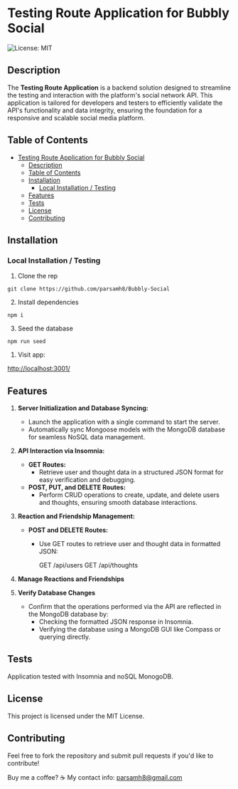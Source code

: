 # Testing Route Application for Bubbly Social

  ![License: MIT](https://img.shields.io/badge/License-MIT-lightgreen.svg)
  

## Description
The **Testing Route Application** is a backend solution designed to streamline the testing and interaction with the platform's social network API. This application is tailored for developers and testers to efficiently validate the API's functionality and data integrity, ensuring the foundation for a responsive and scalable social media platform.

## Table of Contents

- [Testing Route Application for Bubbly Social](#testing-route-application-for-bubbly-social)
  - [Description](#description)
  - [Table of Contents](#table-of-contents)
  - [Installation](#installation)
    - [Local Installation / Testing](#local-installation--testing)
  - [Features](#features)
  - [Tests](#tests)
  - [License](#license)
  - [Contributing](#contributing)


## Installation

### Local Installation / Testing

1. Clone the rep

```
git clone https://github.com/parsamh8/Bubbly-Social
```

2. Install dependencies

```
npm i
```

3. Seed the database

```
npm run seed
```


1. Visit app:

[http://localhost:3001/](http://localhost:3001/)


## Features

1. **Server Initialization and Database Syncing:**
   - Launch the application with a single command to start the server.
   - Automatically sync Mongoose models with the MongoDB database for seamless NoSQL data management.

2. **API Interaction via Insomnia:**
   - **GET Routes:**
     - Retrieve user and thought data in a structured JSON format for easy verification and debugging.
   - **POST, PUT, and DELETE Routes:**
     - Perform CRUD operations to create, update, and delete users and thoughts, ensuring smooth database interactions.

3. **Reaction and Friendship Management:**
   - **POST and DELETE Routes:**
  
     - Use GET routes to retrieve user and thought data in formatted JSON:

        GET /api/users
        GET /api/thoughts

4. **Manage Reactions and Friendships**
  
5. **Verify Database Changes**
   - Confirm that the operations performed via the API are reflected in the MongoDB database by:
     - Checking the formatted JSON response in Insomnia.
     - Verifying the database using a MongoDB GUI like Compass or querying directly.


## Tests

Application tested with Insomnia and noSQL MonogoDB.


## License

This project is licensed under the MIT License.


## Contributing

Feel free to fork the repository and submit pull requests if you'd like to contribute!

Buy me a coffee? ☕
My contact info: parsamh8@gmail.com
